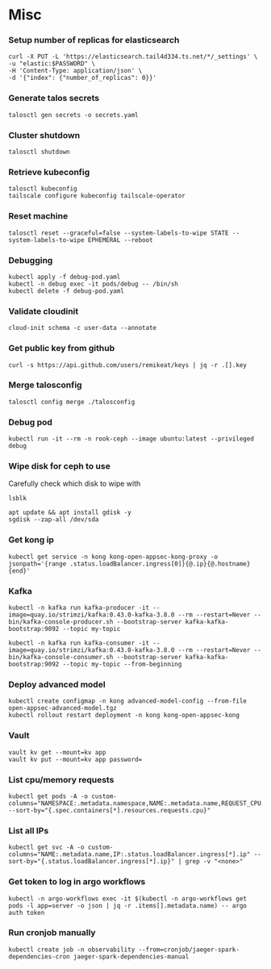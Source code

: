# Misc

### Setup number of replicas for elasticsearch

```
curl -X PUT -L 'https://elasticsearch.tail4d334.ts.net/*/_settings' \
-u "elastic:$PASSWORD" \
-H 'Content-Type: application/json' \
-d '{"index": {"number_of_replicas": 0}}'
```

### Generate talos secrets

```
talosctl gen secrets -o secrets.yaml
```

### Cluster shutdown

```
talosctl shutdown
```

### Retrieve kubeconfig

```
talosctl kubeconfig
tailscale configure kubeconfig tailscale-operator
```

### Reset machine

```
talosctl reset --graceful=false --system-labels-to-wipe STATE --system-labels-to-wipe EPHEMERAL --reboot
```

### Debugging

```
kubectl apply -f debug-pod.yaml
kubectl -n debug exec -it pods/debug -- /bin/sh
kubectl delete -f debug-pod.yaml
```

### Validate cloudinit

```
cloud-init schema -c user-data --annotate
```

### Get public key from github

```
curl -s https://api.github.com/users/remikeat/keys | jq -r .[].key
```

### Merge talosconfig

```
talosctl config merge ./talosconfig
```

### Debug pod

```
kubectl run -it --rm -n rook-ceph --image ubuntu:latest --privileged debug
```

### Wipe disk for ceph to use

Carefully check which disk to wipe with

```
lsblk
```

```
apt update && apt install gdisk -y
sgdisk --zap-all /dev/sda
```

### Get kong ip

```
kubectl get service -n kong kong-open-appsec-kong-proxy -o jsonpath='{range .status.loadBalancer.ingress[0]}{@.ip}{@.hostname}{end}'
```

### Kafka

```
kubectl -n kafka run kafka-producer -it --image=quay.io/strimzi/kafka:0.43.0-kafka-3.8.0 --rm --restart=Never -- bin/kafka-console-producer.sh --bootstrap-server kafka-kafka-bootstrap:9092 --topic my-topic
```

```
kubectl -n kafka run kafka-consumer -it --image=quay.io/strimzi/kafka:0.43.0-kafka-3.8.0 --rm --restart=Never -- bin/kafka-console-consumer.sh --bootstrap-server kafka-kafka-bootstrap:9092 --topic my-topic --from-beginning
```

### Deploy advanced model

```
kubectl create configmap -n kong advanced-model-config --from-file open-appsec-advanced-model.tgz
kubectl rollout restart deployment -n kong kong-open-appsec-kong
```

### Vault

```
vault kv get --mount=kv app
vault kv put --mount=kv app password=
```

### List cpu/memory requests

```
kubectl get pods -A -o custom-columns="NAMESPACE:.metadata.namespace,NAME:.metadata.name,REQUEST_CPU:.spec.containers[*].resources.requests.cpu,REQUEST_MEM:.spec.containers[*].resources.requests.memory" --sort-by="{.spec.containers[*].resources.requests.cpu}"
```

### List all IPs

```
kubectl get svc -A -o custom-columns="NAME:.metadata.name,IP:.status.loadBalancer.ingress[*].ip" --sort-by="{.status.loadBalancer.ingress[*].ip}" | grep -v "<none>"
```

### Get token to log in argo workflows

```
kubectl -n argo-workflows exec -it $(kubectl -n argo-workflows get pods -l app=server -o json | jq -r .items[].metadata.name) -- argo auth token
```

### Run cronjob manually

```
kubectl create job -n observability --from=cronjob/jaeger-spark-dependencies-cron jaeger-spark-dependencies-manual
```
